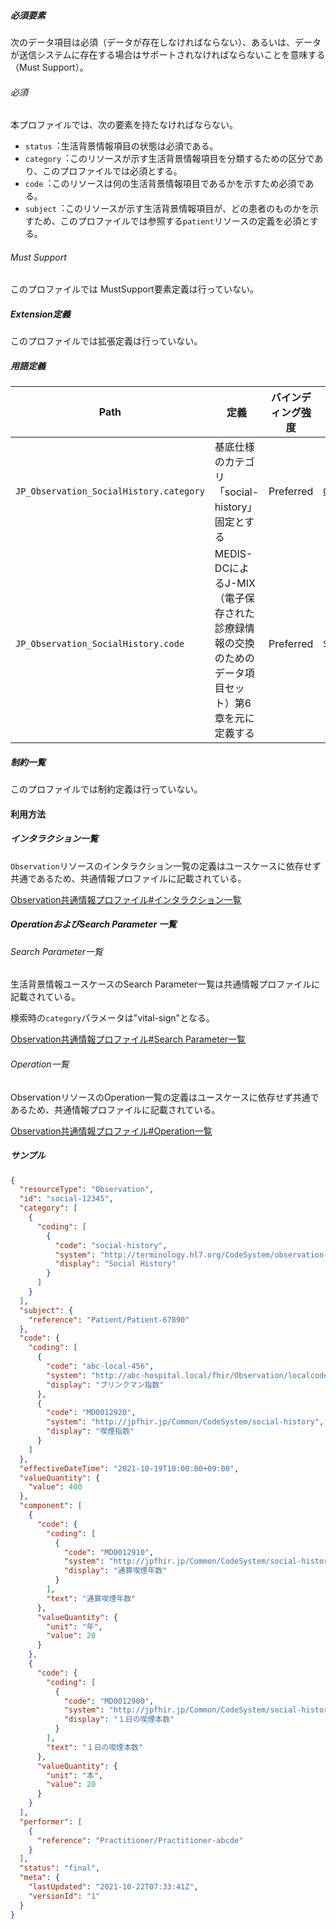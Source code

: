 
##### 必須要素

次のデータ項目は必須（データが存在しなければならない）、あるいは、データが送信システムに存在する場合はサポートされなければならないことを意味する（Must Support）。

###### 必須
本プロファイルでは、次の要素を持たなければならない。

- `status`︓生活背景情報項目の状態は必須である。
- `category`︓このリソースが示す生活背景情報項目を分類するための区分であり、このプロファイルでは必須とする。
- `code`︓このリソースは何の生活背景情報項目であるかを示すため必須である。
- `subject`︓このリソースが示す生活背景情報項目が、どの患者のものかを示すため、このプロファイルでは参照する`patient`リソースの定義を必須とする。

###### Must Support
このプロファイルでは MustSupport要素定義は行っていない。

##### Extension定義
このプロファイルでは拡張定義は行っていない。

##### 用語定義

| Path                            | 定義                               | バインディング強度 | バリューセット |
| ------------------------------- | ---------------------------------- | ------------------ | -------------- |
| `JP_Observation_SocialHistory.category` | 基底仕様のカテゴリ「social-history」固定とする | Preferred | [`ObservationCategoryCodes`](https://hl7.org/fhir/valueset-observation-category.html) |
| `JP_Observation_SocialHistory.code` | MEDIS-DCによるJ-MIX（電子保存された診療録情報の交換のためのデータ項目セット）第6章を元に定義する | Preferred | `SocialHistoryCode` |

##### 制約一覧

このプロファイルでは制約定義は行っていない。

#### 利用方法

##### インタラクション一覧

`Observation`リソースのインタラクション一覧の定義はユースケースに依存せず共通であるため、共通情報プロファイルに記載されている。

[Observation共通情報プロファイル#インタラクション一覧](Observation#ObsInteraction)

##### OperationおよびSearch Parameter 一覧

###### Search Parameter一覧

生活背景情報ユースケースのSearch Parameter一覧は共通情報プロファイルに記載されている。

検索時の`category`パラメータは"vital-sign"となる。

[Observation共通情報プロファイル#Search Parameter一覧](Observation#ObsSearch)

###### Operation一覧

ObservationリソースのOperation一覧の定義はユースケースに依存せず共通であるため、共通情報プロファイルに記載されている。

[Observation共通情報プロファイル#Operation一覧](Observation#ObsOperation)

##### サンプル
```json
{
  "resourceType": "Observation",
  "id": "social-12345",
  "category": [
    {
      "coding": [
        {
          "code": "social-history",
          "system": "http://terminology.hl7.org/CodeSystem/observation-category",
          "display": "Social History"
        }
      ]
    }
  ],
  "subject": {
    "reference": "Patient/Patient-67890"
  },
  "code": {
    "coding": [
      {
        "code": "abc-local-456",
        "system": "http://abc-hospital.local/fhir/Observation/localcode",
        "display": "ブリンクマン指数"
      },
      {
        "code": "MD0012920",
        "system": "http://jpfhir.jp/Common/CodeSystem/social-history",
        "display": "喫煙指数"
      }
    ]
  },
  "effectiveDateTime": "2021-10-19T10:00:00+09:00",
  "valueQuantity": {
    "value": 400
  },
  "component": [
    {
      "code": {
        "coding": [
          {
            "code": "MD0012910",
            "system": "http://jpfhir.jp/Common/CodeSystem/social-history",
            "display": "通算喫煙年数"
          }
        ],
        "text": "通算喫煙年数"
      },
      "valueQuantity": {
        "unit": "年",
        "value": 20
      }
    },
    {
      "code": {
        "coding": [
          {
            "code": "MD0012900",
            "system": "http://jpfhir.jp/Common/CodeSystem/social-history",
            "display": "１日の喫煙本数"
          }
        ],
        "text": "１日の喫煙本数"
      },
      "valueQuantity": {
        "unit": "本",
        "value": 20
      }
    }
  ],
  "performer": [
    {
      "reference": "Practitioner/Practitioner-abcde"
    }
  ],
  "status": "final",
  "meta": {
    "lastUpdated": "2021-10-22T07:33:41Z",
    "versionId": "1"
  }
}
```
